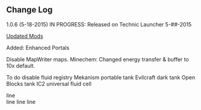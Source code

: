 ## Change Log

1.0.6 (5-18-2015) IN PROGRESS:
Released on Technic Launcher 5-##-2015

[Updated Mods](Updated-Mods/1.0.6.md)

Added:
Enhanced Portals

Disable MapWriter maps.
Minechem: Changed energy transfer & buffer to 10x default.

To do
disable fluid registry
Mekanism portable tank
Evilcraft dark tank
Open Blocks tank
IC2 universal fluid cell

line<br>
line
line
line
